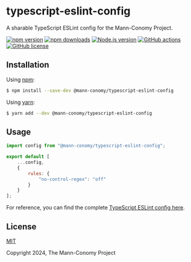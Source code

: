 # typescript-eslint-config

A sharable TypeScript ESLint config for the Mann-Conomy Project.

[![npm version](https://img.shields.io/npm/v/@mann-conomy/typescript-eslint-config?style=flat-square&logo=npm)](https://npmjs.com/package/@mann-conomy/typescript-eslint-config)
[![npm downloads](https://img.shields.io/npm/d18m/@mann-conomy/typescript-eslint-config?style=flat-square&logo=npm)](https://npmjs.com/package/@mann-conomy/typescript-eslint-config)
[![Node.js version](https://img.shields.io/node/v/@mann-conomy/typescript-eslint-config?style=flat-square&logo=nodedotjs)](https://nodejs.org/en/about/releases/)
[![GitHub actions](https://img.shields.io/github/actions/workflow/status/Mann-Conomy/typescript-eslint-config/test.yml?branch=main&style=flat-square&logo=github&label=test)](https://github.com/Mann-Conomy/typescript-eslint-config/blob/main/.github/workflows/test.yml)
[![GitHub license](https://img.shields.io/github/license/Mann-Conomy/typescript-eslint-config?style=flat-square&logo=github)](https://github.com/Mann-Conomy/typescript-eslint-config/blob/main/LICENSE)

## Installation

Using [npm](https://www.npmjs.com/package/@mann-conomy/typescript-eslint-config):

```bash
$ npm install --save-dev @mann-conomy/typescript-eslint-config
```

Using [yarn](https://yarnpkg.com/package/@mann-conomy/typescript-eslint-config):

```bash
$ yarn add --dev @mann-conomy/typescript-eslint-config
```

## Usage

```js
import config from "@mann-conomy/typescript-eslint-config";

export default [
    ...config,
    {
        rules: {
            "no-control-regex": "off"
        }
    }
];
```

For reference, you can find the complete [TypeScript ESLint config here](https://github.com/Mann-Conomy/typescript-eslint-config/blob/main/eslint.config.js).

## License

[MIT](LICENSE)

Copyright 2024, The Mann-Conomy Project
